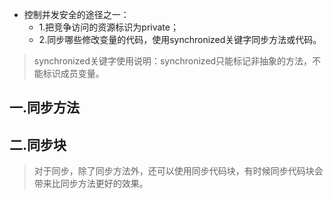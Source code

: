 - 控制并发安全的途径之一：
  - 1.把竞争访问的资源标识为private；
  - 2.同步哪些修改变量的代码，使用synchronized关键字同步方法或代码。

> synchronized关键字使用说明：synchronized只能标记非抽象的方法，不能标识成员变量。



##  一.同步方法



## 二.同步块

> 对于同步，除了同步方法外，还可以使用同步代码块，有时候同步代码块会带来比同步方法更好的效果。